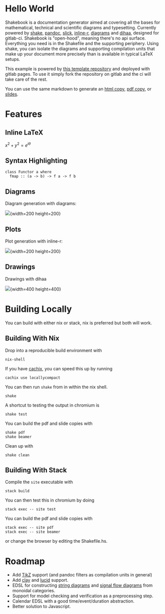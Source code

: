# Hello World

Shakebook is a documentation generator aimed at covering all the bases for
mathematical, technical and scientific diagrams and typesetting. Currently
powered by [shake](https://shakebuild.com/), [pandoc](https://pandoc.org/),
[slick](https://hackage.haskell.org/package/slick),
[inline-r](https://tweag.github.io/HaskellR/),
[diagrams](https://archives.haskell.org/projects.haskell.org/diagrams/) and
[dihaa](https://bitbucket.org/sascha_wilde/dihaa), designed for gitlab-ci.
Shakebook is "open-hood", meaning there's no api surface. Everything you need
is in the Shakefile and the supporting periphery. Using shake, you can isolate
the diagrams and supporting compilation units that make up your document more
precisely than is available in typical LaTeX setups.

This example is powered by [this template
repository](https://gitlab.com/zenhaskell/shakebook) and deployed with gitlab
pages. To use it simply fork the repository on gitlab and the ci will take care
of the rest.

You can use the same markdown to generate an [html copy](index.html), [pdf
copy](book.pdf), or [slides](slides.pdf).

# Features

## Inline LaTeX

$x^2 + y^2 = e^{i\theta}$

## Syntax Highlighting

```{.haskell}
class Functor a where
  fmap :: (a -> b) -> f a -> f b
```

## Diagrams

Diagram generation with diagrams:

![](diagrams/tournament.svg){width=200 height=200}

## Plots

Plot generation with inline-r:

![](plots/cluster.png){width=200 height=200}

## Drawings

Drawings with dihaa

![](drawings/system.asc.png){width=400 height=400}

# Building Locally

You can build with either nix or stack, nix is preferred but both will work.

## Building With Nix

Drop into a reproducible build environment with

    nix-shell

If you have [cachix](https://cachix.org/), you can speed this up by running

    cachix use locallycompact

You can then run `shake` from in within the nix shell.

    shake

A shortcut to testing the output in chromium is

    shake test

You can build the pdf and slide copies with

    shake pdf
    shake beamer

Clean up with

    shake clean

## Building With Stack

Compile the `site` executable with

    stack build

You can then test this in chromium by doing

    stack exec -- site test

You can build the pdf and slide copies with

    stack exec -- site pdf
    stack exec -- site beamer

or change the browser by editing the Shakefile.hs.

# Roadmap

* Add [TikZ](http://www.texample.net/tikz/) support (and pandoc filters as compilation units in general)
* Add [clay](http://hackage.haskell.org/package/clay) and [lucid](http://hackage.haskell.org/package/lucid) support.
* EDSL for constructing [string
  diagrams](https://arxiv.org/pdf/1401.7220.pdf) and [signal flow
diagrams](https://arxiv.org/pdf/1803.05316.pdf) from monoidal categories.
* Support for model checking and verification as a preprocessing step.
* Calendar EDSL with a good time/event/duration abstraction.
* Better solution to Javascript.
